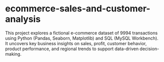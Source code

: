 # ecommerce-sales-and-customer-analysis
This project explores a fictional e-commerce dataset of 9994 transactions using Python (Pandas, Seaborn, Matplotlib) and SQL (MySQL Workbench). It uncovers key business insights on sales, profit, customer behavior, product performance, and regional trends to support data-driven decision-making.
